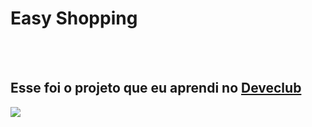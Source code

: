 <h1>Easy Shopping</h1>
<br>
<br>
<h2>Esse foi o projeto que eu aprendi no <a href="https://rodolfomori.com.br/devclub">Deveclub</a></h2>

<img src="https://github.com/Bramucci/easy-shopping/blob/master/assest/tela%20para%20desktop.PNG?raw=true" />
